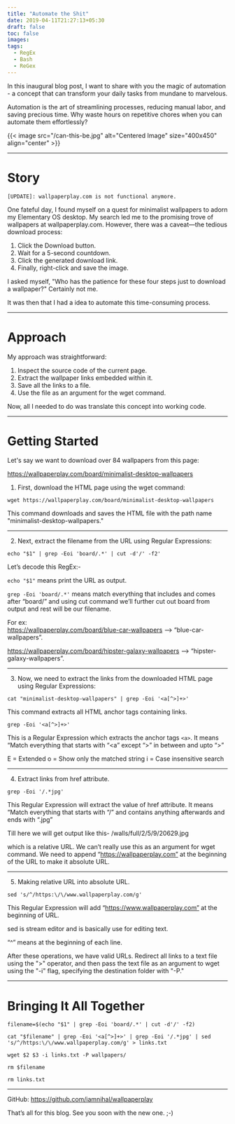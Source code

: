 ```yaml
---
title: "Automate the Shit"
date: 2019-04-11T21:27:13+05:30
draft: false
toc: false
images:
tags:
  - RegEx
  - Bash
  - ReGex
---
```


In this inaugural blog post, I want to share with you the magic of automation - a concept that can transform your daily tasks from mundane to marvelous.

Automation is the art of streamlining processes, reducing manual labor, and saving precious time. Why waste hours on repetitive chores when you can automate them effortlessly?

{{< image src="/can-this-be.jpg" alt="Centered Image" size="400x450" align="center" >}}

---

# Story
`[UPDATE]: wallpaperplay.com is not functional anymore.`

One fateful day, I found myself on a quest for minimalist wallpapers to adorn my Elementary OS desktop. My search led me to the promising trove of wallpapers at wallpaperplay.com. However, there was a caveat—the tedious download process:

1. Click the Download button.
2. Wait for a 5-second countdown.
3. Click the generated download link.
4. Finally, right-click and save the image.

I asked myself, "Who has the patience for these four steps just to download a wallpaper?" Certainly not me.

It was then that I had a idea to automate this time-consuming process.

---

# Approach
My approach was straightforward:

1. Inspect the source code of the current page.
2. Extract the wallpaper links embedded within it.
3. Save all the links to a file.
4. Use the file as an argument for the wget command.

Now, all I needed to do was translate this concept into working code.

---

# Getting Started
Let's say we want to download over 84 wallpapers from this page:

https://wallpaperplay.com/board/minimalist-desktop-wallpapers

1. First, download the HTML page using the wget command:

```shell
wget https://wallpaperplay.com/board/minimalist-desktop-wallpapers
```
This command downloads and saves the HTML file with the path name "minimalist-desktop-wallpapers."

---

2. Next, extract the filename from the URL using Regular Expressions:

```shell
echo "$1" | grep -Eoi 'board/.*' | cut -d'/' -f2'
```
Let’s decode this RegEx:-

`echo "$1"` means print the URL as output.

`grep -Eoi 'board/.*'` means match everything that includes and comes after “board/” and using cut command we’ll further cut out board from output and rest will be our filename.

For ex:\
https://wallpaperplay.com/board/blue-car-wallpapers –> “blue-car-wallpapers”.

https://wallpaperplay.com/board/hipster-galaxy-wallpapers –> “hipster-galaxy-wallpapers”.

---
3. Now, we need to extract the links from the downloaded HTML page using Regular Expressions:

```shell
cat "minimalist-desktop-wallpapers" | grep -Eoi '<a[^>]+>'
```
This command extracts all HTML anchor tags containing links.

`grep -Eoi '<a[^>]+>'`

This is a Regular Expression which extracts the anchor tags `<a>`. It means “Match everything that starts with “<a” except “>” in between and upto “>”

E = Extended
o = Show only the matched string
i = Case insensitive search

---
4. Extract links from href attribute.

```shell
grep -Eoi '/.*jpg'
```
This Regular Expression will extract the value of href attribute. It means “Match everything that starts with “/” and contains anything afterwards and ends with “.jpg”

Till here we will get output like this- /walls/full/2/5/9/20629.jpg

which is a relative URL. We can’t really use this as an argument for wget command. We need to append “https://wallpaperplay.com” at the beginning of the URL to make it absolute URL.

---
5. Making relative URL into absolute URL.
```shell
sed 's/^/https:\/\/www.wallpaperplay.com/g'
```
This Regular Expression will add “https://www.wallpaperplay.com” at the beginning of URL.

sed is stream editor and is basically use for editing text.

“^” means at the beginning of each line.

After these operations, we have valid URLs. Redirect all links to a text file using the ">" operator, and then pass the text file as an argument to wget using the "-i" flag, specifying the destination folder with "-P."

---

# Bringing It All Together
```shell
filename=$(echo "$1" | grep -Eoi 'board/.*' | cut -d'/' -f2)

cat "$filename" | grep -Eoi '<a[^>]+>' | grep -Eoi '/.*jpg' | sed 's/^/https:\/\/www.wallpaperplay.com/g' > links.txt

wget $2 $3 -i links.txt -P wallpapers/

rm $filename

rm links.txt
```
---
GitHub: https://github.com/iamnihal/wallpaperplay

That’s all for this blog. See you soon with the new one. ;-)





